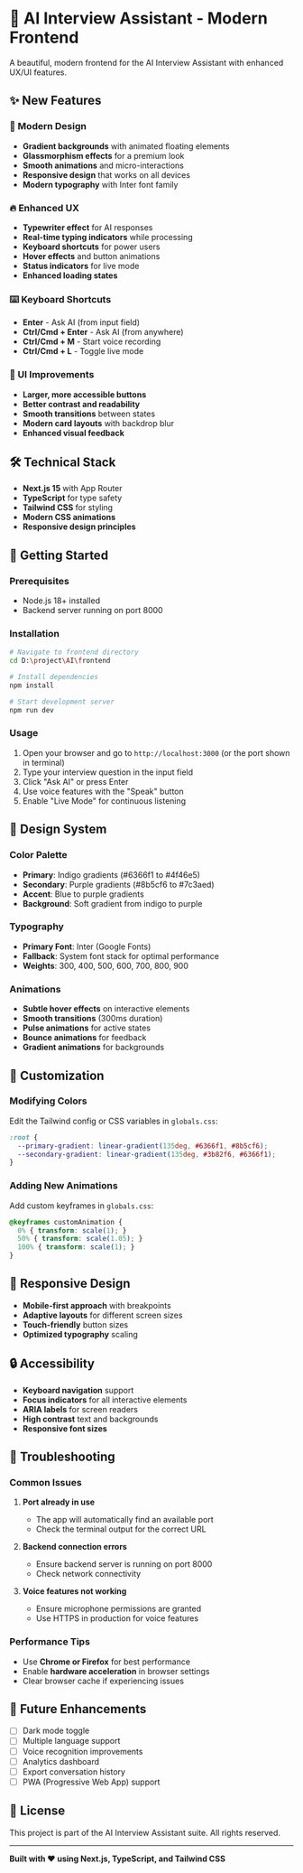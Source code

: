 # 🚀 AI Interview Assistant - Modern Frontend

A beautiful, modern frontend for the AI Interview Assistant with enhanced UX/UI features.

## ✨ New Features

### 🎨 Modern Design
- **Gradient backgrounds** with animated floating elements
- **Glassmorphism effects** for a premium look
- **Smooth animations** and micro-interactions
- **Responsive design** that works on all devices
- **Modern typography** with Inter font family

### 🔥 Enhanced UX
- **Typewriter effect** for AI responses
- **Real-time typing indicators** while processing
- **Keyboard shortcuts** for power users
- **Hover effects** and button animations
- **Status indicators** for live mode
- **Enhanced loading states**

### ⌨️ Keyboard Shortcuts
- **Enter** - Ask AI (from input field)
- **Ctrl/Cmd + Enter** - Ask AI (from anywhere)
- **Ctrl/Cmd + M** - Start voice recording
- **Ctrl/Cmd + L** - Toggle live mode

### 🎯 UI Improvements
- **Larger, more accessible buttons**
- **Better contrast and readability**
- **Smooth transitions** between states
- **Modern card layouts** with backdrop blur
- **Enhanced visual feedback**

## 🛠️ Technical Stack

- **Next.js 15** with App Router
- **TypeScript** for type safety
- **Tailwind CSS** for styling
- **Modern CSS animations**
- **Responsive design principles**

## 🚀 Getting Started

### Prerequisites
- Node.js 18+ installed
- Backend server running on port 8000

### Installation
```bash
# Navigate to frontend directory
cd D:\project\AI\frontend

# Install dependencies
npm install

# Start development server
npm run dev
```

### Usage
1. Open your browser and go to `http://localhost:3000` (or the port shown in terminal)
2. Type your interview question in the input field
3. Click "Ask AI" or press Enter
4. Use voice features with the "Speak" button
5. Enable "Live Mode" for continuous listening

## 🎨 Design System

### Color Palette
- **Primary**: Indigo gradients (#6366f1 to #4f46e5)
- **Secondary**: Purple gradients (#8b5cf6 to #7c3aed)
- **Accent**: Blue to purple gradients
- **Background**: Soft gradient from indigo to purple

### Typography
- **Primary Font**: Inter (Google Fonts)
- **Fallback**: System font stack for optimal performance
- **Weights**: 300, 400, 500, 600, 700, 800, 900

### Animations
- **Subtle hover effects** on interactive elements
- **Smooth transitions** (300ms duration)
- **Pulse animations** for active states
- **Bounce animations** for feedback
- **Gradient animations** for backgrounds

## 🔧 Customization

### Modifying Colors
Edit the Tailwind config or CSS variables in `globals.css`:
```css
:root {
  --primary-gradient: linear-gradient(135deg, #6366f1, #8b5cf6);
  --secondary-gradient: linear-gradient(135deg, #3b82f6, #6366f1);
}
```

### Adding New Animations
Add custom keyframes in `globals.css`:
```css
@keyframes customAnimation {
  0% { transform: scale(1); }
  50% { transform: scale(1.05); }
  100% { transform: scale(1); }
}
```

## 📱 Responsive Design

- **Mobile-first approach** with breakpoints
- **Adaptive layouts** for different screen sizes
- **Touch-friendly** button sizes
- **Optimized typography** scaling

## 🔒 Accessibility

- **Keyboard navigation** support
- **Focus indicators** for all interactive elements
- **ARIA labels** for screen readers
- **High contrast** text and backgrounds
- **Responsive font sizes**

## 🐛 Troubleshooting

### Common Issues

1. **Port already in use**
   - The app will automatically find an available port
   - Check the terminal output for the correct URL

2. **Backend connection errors**
   - Ensure backend server is running on port 8000
   - Check network connectivity

3. **Voice features not working**
   - Ensure microphone permissions are granted
   - Use HTTPS in production for voice features

### Performance Tips

- Use **Chrome or Firefox** for best performance
- Enable **hardware acceleration** in browser settings
- Clear browser cache if experiencing issues

## 🚀 Future Enhancements

- [ ] Dark mode toggle
- [ ] Multiple language support
- [ ] Voice recognition improvements
- [ ] Analytics dashboard
- [ ] Export conversation history
- [ ] PWA (Progressive Web App) support

## 📄 License

This project is part of the AI Interview Assistant suite. All rights reserved.

---

**Built with ❤️ using Next.js, TypeScript, and Tailwind CSS**

